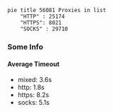 
```mermaid
pie title 56081 Proxies in list
    "HTTP" : 25174
    "HTTPS": 8021
    "SOCKS" : 29710
```

### Some Info
#### Average Timeout

- mixed: 3.6s
- http: 1.8s
- https: 8.2s
- socks: 5.1s